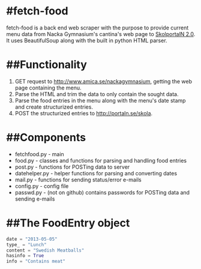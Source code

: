 #fetch-food
===========
fetch-food is a back end web scraper with the purpose to provide current menu data from Nacka Gymnasium's cantina's web page to [SkolportalN 2.0](http://portaln.se/skola). It uses BeautifulSoup along with the built in python HTML parser.


##Functionality
===============
1. GET request to http://www.amica.se/nackagymnasium, getting the web page containing the menu.
2. Parse the HTML and trim the data to only contain the sought data.
3. Parse the food entries in the menu along with the menu's date stamp and create structurized entries.
4. POST the structurized entries to http://portaln.se/skola.


##Components
============
* fetchfood.py - main
* food.py - classes and functions for parsing and handling food entries
* post.py - functions for POSTing data to server
* datehelper.py - helper functions for parsing and converting dates
* mail.py - functions for sending status/error e-mails
* config.py - config file
* passwd.py - (not on github) contains passwords for POSTing data and sending e-mails


##The FoodEntry object
======================
```python
date = "2013-05-05"
type_ = "Lunch"
content = "Swedish Meatballs"
hasinfo = True
info = "Contains meat"
```
